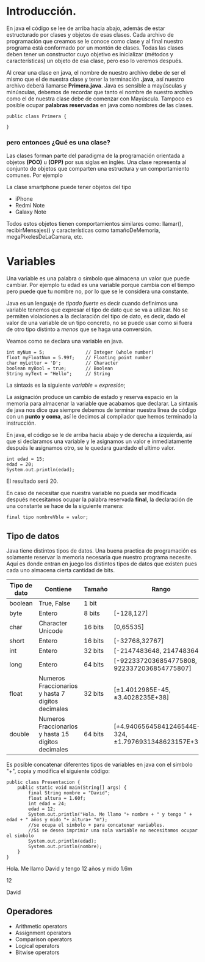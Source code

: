 # Introducción.

En java el código se lee de arriba hacia abajo, además de estar estructurado por clases y objetos de esas clases. Cada archivo de programación que creamos se le conoce como clase y al final nuestro programa está conformado por un montón de clases. Todas las clases deben tener un constructor cuyo objetivo es inicializar (métodos y características) un objeto de esa clase, pero eso lo veremos después.

Al crear una clase en java, el nombre de nuestro archivo debe de ser el mismo que el de nuestra clase y tener la terminación **.java**, así nuestro archivo deberá llamarse **Primera.java**. Java es sensible a mayúsculas y minúsculas, debemos de recordar que tanto el nombre de nuestro archivo como el de nuestra clase debe de comenzar con Mayúscula. Tampoco es posible ocupar **palabras reservadas** en java como nombres de las clases. 


```
public class Primera {
    
}
```

### pero entonces ¿Qué es una clase?

Las clases forman parte del paradigma de la programación orientada a objetos **(POO)** u **(OPP)** por sus siglas en inglés. Una clase representa al conjunto de objetos que comparten una estructura y un comportamiento comunes. Por ejemplo

La clase smartphone puede tener objetos del tipo
- iPhone
- Redmi Note
- Galaxy Note

Todos estos objetos tienen comportamientos similares como: llamar(), recibirMensajes() y características como tamañoDeMemoria, megaPixelesDeLaCamara, etc. 

# Variables

Una variable es una palabra o símbolo que almacena un valor que puede cambiar. Por ejemplo tu edad es una variable porque cambia con el tiempo pero puede que tu nombre no, por lo que se le considera una constante.

Java es un lenguaje de *tipado fuerte* es decir cuando definimos una variable tenemos que expresar el tipo de dato que se va a utilizar.  No se permiten violaciones a la declaración del tipo de dato, es decir, dado el valor de una variable de un tipo concreto, no se puede usar como si fuera de otro tipo distinto a *menos* que se haga una conversión.

Veamos como se declara una variable en java. 

```
int myNum = 5;               // Integer (whole number)
float myFloatNum = 5.99f;    // Floating point number
char myLetter = 'D';         // Character
boolean myBool = true;       // Boolean
String myText = "Hello";     // String
```

La sintaxis es la siguiente *variable* = *expresión*;

La asignación produce un cambio de estado y reserva espacio en la memoria para almacenar la variable que acabamos que declarar. La sintaxis de java nos dice que siempre debemos de terminar nuestra línea de código con un **punto y coma**, así le decimos al compilador que hemos terminado la instrucción.

En java, el código se le de arriba hacia abajo y de derecha a izquierda, así que si declaramos una variable y le asignamos un valor e inmediatamente después le asignamos otro, se le quedara guardado el ultimo valor.
 
```
int edad = 15;
edad = 20;
System.out.println(edad);
```
El resultado será 20.

En caso de necesitar que nuestra variable no pueda ser modificada después necesitamos ocupar la palabra reservada **final**, la declaración de una constante se hace de la siguiente manera:

```
final tipo nombreVble = valor;
```

## Tipo de datos

Java tiene distintos tipos de datos. Una buena practica de programación es solamente reservar la memoria necesaria que nuestro programa necesite. Aquí es donde entran en juego los distintos tipos de datos que existen pues cada uno almacena cierta cantidad de bits.

|Tipo de dato| Contiene| Tamaño|Rango|
|------------|-------|---------|-----|
|boolean|True, False |1 bit||
|byte|Entero|8 bits|[-128,127]|
|char|Character Unicode|16 bits|[0,65535]|
|short|Entero|16 bits|[-32768,32767]|
|int| Entero| 32 bits| [-2147483648, 2147483647]|
|long| Entero | 64 bits | [-9223372036854775808, 9223372036854775807]|
|float| Numeros Fraccionarios y hasta 7 digitos decimales| 32 bits|[±1.4012985E-45, ±3.4028235E+38]|
|double|Numeros Fraccionarios y hasta 15 digitos decimales|64 bits|[±4.94065645841246544E-324,±1.7976931348623157E+308]|


Es posible concatenar diferentes tipos de variables en java con el simbolo "+", copia y modifica el siguiente código:

```
public class Presentacion {
    public static void main(String[] args) {
        final String nombre = "David";
        float altura = 1.60f;
        int edad = 24;
        edad = 12;
        System.out.println("Hola. Me llamo "+ nombre + " y tengo " + edad + " años y mido "+ altura+ "m");
        //se ocupa el simbolo + para concatenar variables.
        //Si se desea imprimir una sola variable no necesitamos ocupar el simbolo
        System.out.println(edad);
        System.out.println(nombre);
    }
}
```
Hola. Me llamo David y tengo 12 años y mido 1.6m

12

David

## Operadores

- Arithmetic operators
- Assignment operators
- Comparison operators
- Logical operators
- Bitwise operators
